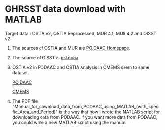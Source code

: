 # GHRSST data download with MATLAB

Target data : OSITA v2, OSTIA Reprocessed, MUR 4.1, MUR 4.2 and OISST v2

1. The sources of OSTIA and MUR are [PO.DAAC Homepage](https://podaac.jpl.nasa.gov/cloud-datasets).
2. The source of OISST is [psl.noaa](https://psl.noaa.gov/data/gridded/data.noaa.oisst.v2.highres.html)
3. OSTIA v2 in PODAAC and OSTIA Analysis in CMEMS seem to same dataset.

   [PO.DAAC](https://podaac.jpl.nasa.gov/dataset/OSTIA-UKMO-L4-GLOB-v2.0)

   [CMEMS](https://data.marine.copernicus.eu/product/SST_GLO_SST_L4_NRT_OBSERVATIONS_010_001/description)
   
4. The PDF file "Manual_for_download_data_from_PODAAC_using_MATLAB_(with_specific_Area_and_Period)" is the way that how I wrote the MATLAB script for downloading data from PODAAC. If you want more data from PODAAC, you could write a new MATLAB script using the manual.
